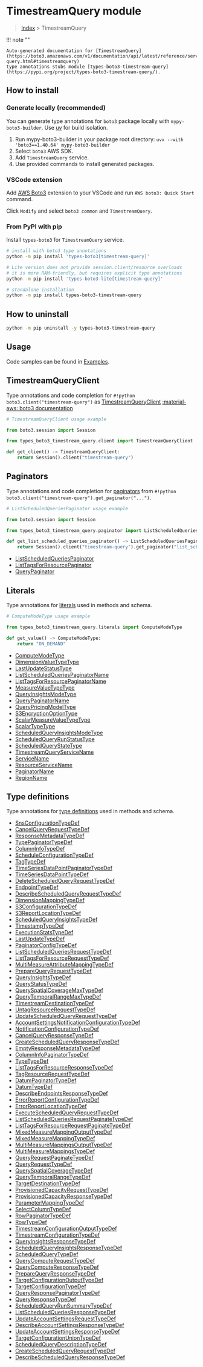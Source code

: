 #  TimestreamQuery module

> [Index](../README.md) > TimestreamQuery

!!! note ""

    Auto-generated documentation for [TimestreamQuery](https://boto3.amazonaws.com/v1/documentation/api/latest/reference/services/timestream-query.html#timestreamquery)
    type annotations stubs module [types-boto3-timestream-query](https://pypi.org/project/types-boto3-timestream-query/).

## How to install

### Generate locally (recommended)

You can generate type annotations for `boto3` package locally with `mypy-boto3-builder`.
Use [uv](https://docs.astral.sh/uv/getting-started/installation/) for build isolation.

1. Run mypy-boto3-builder in your package root directory: `uvx --with 'boto3==1.40.64' mypy-boto3-builder`
1. Select `boto3` AWS SDK.
1. Add `TimestreamQuery` service.
1. Use provided commands to install generated packages.


### VSCode extension

Add [AWS Boto3](https://marketplace.visualstudio.com/items?itemName=Boto3typed.boto3-ide)
extension to your VSCode and run `AWS boto3: Quick Start` command.

Click `Modify` and select `boto3 common` and `TimestreamQuery`.


### From PyPI with pip

Install `types-boto3` for `TimestreamQuery` service.

```bash
# install with boto3 type annotations
python -m pip install 'types-boto3[timestream-query]'

# Lite version does not provide session.client/resource overloads
# it is more RAM-friendly, but requires explicit type annotations
python -m pip install 'types-boto3-lite[timestream-query]'

# standalone installation
python -m pip install types-boto3-timestream-query
```



## How to uninstall

```bash
python -m pip uninstall -y types-boto3-timestream-query
```

## Usage

Code samples can be found in [Examples](./usage.md).

## TimestreamQueryClient

Type annotations and code completion for  `#!python boto3.client("timestream-query")` as [TimestreamQueryClient](./client.md)
[:material-aws: boto3 documentation](https://boto3.amazonaws.com/v1/documentation/api/latest/reference/services/timestream-query.html#TimestreamQuery.Client)

```python
# TimestreamQueryClient usage example

from boto3.session import Session

from types_boto3_timestream_query.client import TimestreamQueryClient

def get_client() -> TimestreamQueryClient:
    return Session().client("timestream-query")
```


## Paginators

Type annotations and code completion for [paginators](./paginators.md)
from `#!python boto3.client("timestream-query").get_paginator("...")`.

```python
# ListScheduledQueriesPaginator usage example

from boto3.session import Session

from types_boto3_timestream_query.paginator import ListScheduledQueriesPaginator

def get_list_scheduled_queries_paginator() -> ListScheduledQueriesPaginator:
    return Session().client("timestream-query").get_paginator("list_scheduled_queries"))
```

- [ListScheduledQueriesPaginator](./paginators.md#listscheduledqueriespaginator)
- [ListTagsForResourcePaginator](./paginators.md#listtagsforresourcepaginator)
- [QueryPaginator](./paginators.md#querypaginator)









## Literals

Type annotations for [literals](./literals.md) used in methods and schema.

```python
# ComputeModeType usage example

from types_boto3_timestream_query.literals import ComputeModeType

def get_value() -> ComputeModeType:
    return "ON_DEMAND"
```

- [ComputeModeType](./literals.md#computemodetype)
- [DimensionValueTypeType](./literals.md#dimensionvaluetypetype)
- [LastUpdateStatusType](./literals.md#lastupdatestatustype)
- [ListScheduledQueriesPaginatorName](./literals.md#listscheduledqueriespaginatorname)
- [ListTagsForResourcePaginatorName](./literals.md#listtagsforresourcepaginatorname)
- [MeasureValueTypeType](./literals.md#measurevaluetypetype)
- [QueryInsightsModeType](./literals.md#queryinsightsmodetype)
- [QueryPaginatorName](./literals.md#querypaginatorname)
- [QueryPricingModelType](./literals.md#querypricingmodeltype)
- [S3EncryptionOptionType](./literals.md#s3encryptionoptiontype)
- [ScalarMeasureValueTypeType](./literals.md#scalarmeasurevaluetypetype)
- [ScalarTypeType](./literals.md#scalartypetype)
- [ScheduledQueryInsightsModeType](./literals.md#scheduledqueryinsightsmodetype)
- [ScheduledQueryRunStatusType](./literals.md#scheduledqueryrunstatustype)
- [ScheduledQueryStateType](./literals.md#scheduledquerystatetype)
- [TimestreamQueryServiceName](./literals.md#timestreamqueryservicename)
- [ServiceName](./literals.md#servicename)
- [ResourceServiceName](./literals.md#resourceservicename)
- [PaginatorName](./literals.md#paginatorname)
- [RegionName](./literals.md#regionname)




## Type definitions

Type annotations for [type definitions](./type_defs.md) used in methods and schema.

- [SnsConfigurationTypeDef](./type_defs.md#snsconfigurationtypedef)
- [CancelQueryRequestTypeDef](./type_defs.md#cancelqueryrequesttypedef)
- [ResponseMetadataTypeDef](./type_defs.md#responsemetadatatypedef)
- [TypePaginatorTypeDef](./type_defs.md#typepaginatortypedef)
- [ColumnInfoTypeDef](./type_defs.md#columninfotypedef)
- [ScheduleConfigurationTypeDef](./type_defs.md#scheduleconfigurationtypedef)
- [TagTypeDef](./type_defs.md#tagtypedef)
- [TimeSeriesDataPointPaginatorTypeDef](./type_defs.md#timeseriesdatapointpaginatortypedef)
- [TimeSeriesDataPointTypeDef](./type_defs.md#timeseriesdatapointtypedef)
- [DeleteScheduledQueryRequestTypeDef](./type_defs.md#deletescheduledqueryrequesttypedef)
- [EndpointTypeDef](./type_defs.md#endpointtypedef)
- [DescribeScheduledQueryRequestTypeDef](./type_defs.md#describescheduledqueryrequesttypedef)
- [DimensionMappingTypeDef](./type_defs.md#dimensionmappingtypedef)
- [S3ConfigurationTypeDef](./type_defs.md#s3configurationtypedef)
- [S3ReportLocationTypeDef](./type_defs.md#s3reportlocationtypedef)
- [ScheduledQueryInsightsTypeDef](./type_defs.md#scheduledqueryinsightstypedef)
- [TimestampTypeDef](./type_defs.md#timestamptypedef)
- [ExecutionStatsTypeDef](./type_defs.md#executionstatstypedef)
- [LastUpdateTypeDef](./type_defs.md#lastupdatetypedef)
- [PaginatorConfigTypeDef](./type_defs.md#paginatorconfigtypedef)
- [ListScheduledQueriesRequestTypeDef](./type_defs.md#listscheduledqueriesrequesttypedef)
- [ListTagsForResourceRequestTypeDef](./type_defs.md#listtagsforresourcerequesttypedef)
- [MultiMeasureAttributeMappingTypeDef](./type_defs.md#multimeasureattributemappingtypedef)
- [PrepareQueryRequestTypeDef](./type_defs.md#preparequeryrequesttypedef)
- [QueryInsightsTypeDef](./type_defs.md#queryinsightstypedef)
- [QueryStatusTypeDef](./type_defs.md#querystatustypedef)
- [QuerySpatialCoverageMaxTypeDef](./type_defs.md#queryspatialcoveragemaxtypedef)
- [QueryTemporalRangeMaxTypeDef](./type_defs.md#querytemporalrangemaxtypedef)
- [TimestreamDestinationTypeDef](./type_defs.md#timestreamdestinationtypedef)
- [UntagResourceRequestTypeDef](./type_defs.md#untagresourcerequesttypedef)
- [UpdateScheduledQueryRequestTypeDef](./type_defs.md#updatescheduledqueryrequesttypedef)
- [AccountSettingsNotificationConfigurationTypeDef](./type_defs.md#accountsettingsnotificationconfigurationtypedef)
- [NotificationConfigurationTypeDef](./type_defs.md#notificationconfigurationtypedef)
- [CancelQueryResponseTypeDef](./type_defs.md#cancelqueryresponsetypedef)
- [CreateScheduledQueryResponseTypeDef](./type_defs.md#createscheduledqueryresponsetypedef)
- [EmptyResponseMetadataTypeDef](./type_defs.md#emptyresponsemetadatatypedef)
- [ColumnInfoPaginatorTypeDef](./type_defs.md#columninfopaginatortypedef)
- [TypeTypeDef](./type_defs.md#typetypedef)
- [ListTagsForResourceResponseTypeDef](./type_defs.md#listtagsforresourceresponsetypedef)
- [TagResourceRequestTypeDef](./type_defs.md#tagresourcerequesttypedef)
- [DatumPaginatorTypeDef](./type_defs.md#datumpaginatortypedef)
- [DatumTypeDef](./type_defs.md#datumtypedef)
- [DescribeEndpointsResponseTypeDef](./type_defs.md#describeendpointsresponsetypedef)
- [ErrorReportConfigurationTypeDef](./type_defs.md#errorreportconfigurationtypedef)
- [ErrorReportLocationTypeDef](./type_defs.md#errorreportlocationtypedef)
- [ExecuteScheduledQueryRequestTypeDef](./type_defs.md#executescheduledqueryrequesttypedef)
- [ListScheduledQueriesRequestPaginateTypeDef](./type_defs.md#listscheduledqueriesrequestpaginatetypedef)
- [ListTagsForResourceRequestPaginateTypeDef](./type_defs.md#listtagsforresourcerequestpaginatetypedef)
- [MixedMeasureMappingOutputTypeDef](./type_defs.md#mixedmeasuremappingoutputtypedef)
- [MixedMeasureMappingTypeDef](./type_defs.md#mixedmeasuremappingtypedef)
- [MultiMeasureMappingsOutputTypeDef](./type_defs.md#multimeasuremappingsoutputtypedef)
- [MultiMeasureMappingsTypeDef](./type_defs.md#multimeasuremappingstypedef)
- [QueryRequestPaginateTypeDef](./type_defs.md#queryrequestpaginatetypedef)
- [QueryRequestTypeDef](./type_defs.md#queryrequesttypedef)
- [QuerySpatialCoverageTypeDef](./type_defs.md#queryspatialcoveragetypedef)
- [QueryTemporalRangeTypeDef](./type_defs.md#querytemporalrangetypedef)
- [TargetDestinationTypeDef](./type_defs.md#targetdestinationtypedef)
- [ProvisionedCapacityRequestTypeDef](./type_defs.md#provisionedcapacityrequesttypedef)
- [ProvisionedCapacityResponseTypeDef](./type_defs.md#provisionedcapacityresponsetypedef)
- [ParameterMappingTypeDef](./type_defs.md#parametermappingtypedef)
- [SelectColumnTypeDef](./type_defs.md#selectcolumntypedef)
- [RowPaginatorTypeDef](./type_defs.md#rowpaginatortypedef)
- [RowTypeDef](./type_defs.md#rowtypedef)
- [TimestreamConfigurationOutputTypeDef](./type_defs.md#timestreamconfigurationoutputtypedef)
- [TimestreamConfigurationTypeDef](./type_defs.md#timestreamconfigurationtypedef)
- [QueryInsightsResponseTypeDef](./type_defs.md#queryinsightsresponsetypedef)
- [ScheduledQueryInsightsResponseTypeDef](./type_defs.md#scheduledqueryinsightsresponsetypedef)
- [ScheduledQueryTypeDef](./type_defs.md#scheduledquerytypedef)
- [QueryComputeRequestTypeDef](./type_defs.md#querycomputerequesttypedef)
- [QueryComputeResponseTypeDef](./type_defs.md#querycomputeresponsetypedef)
- [PrepareQueryResponseTypeDef](./type_defs.md#preparequeryresponsetypedef)
- [TargetConfigurationOutputTypeDef](./type_defs.md#targetconfigurationoutputtypedef)
- [TargetConfigurationTypeDef](./type_defs.md#targetconfigurationtypedef)
- [QueryResponsePaginatorTypeDef](./type_defs.md#queryresponsepaginatortypedef)
- [QueryResponseTypeDef](./type_defs.md#queryresponsetypedef)
- [ScheduledQueryRunSummaryTypeDef](./type_defs.md#scheduledqueryrunsummarytypedef)
- [ListScheduledQueriesResponseTypeDef](./type_defs.md#listscheduledqueriesresponsetypedef)
- [UpdateAccountSettingsRequestTypeDef](./type_defs.md#updateaccountsettingsrequesttypedef)
- [DescribeAccountSettingsResponseTypeDef](./type_defs.md#describeaccountsettingsresponsetypedef)
- [UpdateAccountSettingsResponseTypeDef](./type_defs.md#updateaccountsettingsresponsetypedef)
- [TargetConfigurationUnionTypeDef](./type_defs.md#targetconfigurationuniontypedef)
- [ScheduledQueryDescriptionTypeDef](./type_defs.md#scheduledquerydescriptiontypedef)
- [CreateScheduledQueryRequestTypeDef](./type_defs.md#createscheduledqueryrequesttypedef)
- [DescribeScheduledQueryResponseTypeDef](./type_defs.md#describescheduledqueryresponsetypedef)

